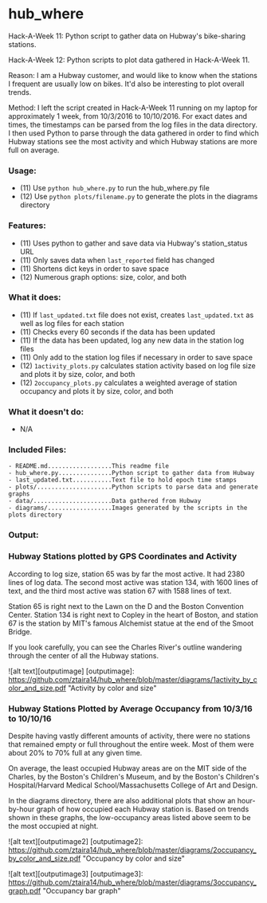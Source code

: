 # hub\_where
Hack-A-Week 11: Python script to gather data on Hubway's bike-sharing stations. 

Hack-A-Week 12: Python scripts to plot data gathered in Hack-A-Week 11. 

Reason: I am a Hubway customer, and would like to know when the stations I
frequent are usually low on bikes. It'd also be interesting to plot overall
trends.

Method: I left the script created in Hack-A-Week 11 running on my laptop
for approximately 1 week, from 10/3/2016 to 10/10/2016. For exact dates and
times, the timestamps can be parsed from the log files in the data directory.
I then used Python to parse through the data gathered in order to find
which Hubway stations see the most activity and which Hubway stations are
more full on average.

### Usage:
- (11) Use `python hub_where.py` to run the hub\_where.py file
- (12) Use `python plots/filename.py` to generate the plots in the diagrams
directory

### Features:
- (11) Uses python to gather and save data via Hubway's station\_status URL
- (11) Only saves data when `last_reported` field has changed
- (11) Shortens dict keys in order to save space
- (12) Numerous graph options: size, color, and both

### What it does:
- (11) If `last_updated.txt` file does not exist, creates `last_updated.txt` as well
    as log files for each station
- (11) Checks every 60 seconds if the data has been updated
- (11) If the data has been updated, log any new data in the station log files
- (11) Only add to the station log files if necessary in order to save space
- (12) `1activity_plots.py` calculates station activity based on log file size
and plots it by size, color, and both
- (12) `2occupancy_plots.py` calculates a weighted average of station occupancy
and plots it by size, color, and both

### What it doesn't do:
- N/A

### Included Files:
```
- README.md..................This readme file
- hub_where.py...............Python script to gather data from Hubway
- last_updated.txt...........Text file to hold epoch time stamps
- plots/.....................Python scripts to parse data and generate graphs
- data/......................Data gathered from Hubway
- diagrams/..................Images generated by the scripts in the plots directory
```
### Output:

### Hubway Stations plotted by GPS Coordinates and Activity

According to log size, station 65 was by far the most active. It had 2380
lines of log data. The second most active was station 134, with 1600 lines of
text, and the third most active was station 67 with 1588 lines of text.

Station 65 is right next to the Lawn on the D and the Boston Convention Center.
Station 134 is right next to Copley in the heart of Boston, and station 67 is
the station by MIT's famous Alchemist statue at the end of the Smoot Bridge.

If you look carefully, you can see the Charles River's outline wandering
through the center of all the Hubway stations.  

![alt text][outputimage]
[outputimage]: https://github.com/ztaira14/hub_where/blob/master/diagrams/1activity_by_color_and_size.pdf "Activity by color and size"

### Hubway Stations Plotted by Average Occupancy from 10/3/16 to 10/10/16

Despite having vastly different amounts of activity, there were no stations
that remained empty or full throughout the entire week. Most of them were
about 20% to 70% full at any given time.  

On average, the least occupied Hubway areas are on the MIT side of the Charles,
by the Boston's Children's Museum, and by the Boston's Children's Hospital/Harvard
Medical School/Massachusetts College of Art and Design. 

In the diagrams directory, there are also additional plots that show an
hour-by-hour graph of how occupied each Hubway station is. Based on trends
shown in these graphs, the low-occupancy areas listed above seem to be the most
occupied at night. 

![alt text][outputimage2]
[outputimage2]: https://github.com/ztaira14/hub_where/blob/master/diagrams/2occupancy_by_color_and_size.pdf "Occupancy by color and size"

![alt text][outputimage3]
[outputimage3]: https://github.com/ztaira14/hub_where/blob/master/diagrams/3occupancy_graph.pdf "Occupancy bar graph"

